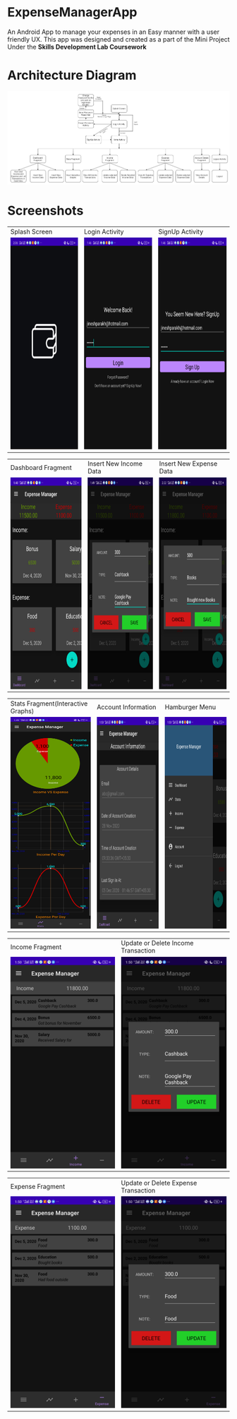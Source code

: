 # ExpenseManagerApp

An Android App to manage your expenses in an Easy manner with a user friendly UX. This app was designed and created as a part of the Mini Project Under the **Skills Development Lab Coursework**



# Architecture Diagram
![](/Images/Architecturediagram.jpg)

# Screenshots
<table>
  <tr>
    <td>Splash Screen</td>
     <td>Login Activity</td>
     <td>SignUp Activity</td>
  </tr>
  <tr>
    <td><img src="/Images/Splash%20Screen.png" width=270 height=480></td>
    <td><img src="/Images/LoginActivity.png" width=270 height=480></td>
    <td><img src="/Images/SigUpActivity.png" width=270 height=480></td>
  </tr>
 </table>
 
 <table>
  <tr>
    <td>Dashboard Fragment</td>
     <td>Insert New Income Data</td>
     <td>Insert New Expense Data</td>
  </tr>
  <tr>
    <td><img src="/Images/Dashboard.png" width=270 height=480></td>
    <td><img src="/Images/AddIncome.png" width=270 height=480></td>
    <td><img src="/Images/Add Expense.png" width=270 height=480></td>
  </tr>
 </table>
 

  <table>
  <tr>
    <td>Stats Fragment(Interactive Graphs)</td>
    <td>Account Information</td>
    <td>Hamburger Menu</td>
  </tr>
  <tr>
    <td><img src="/Images/stats.png" width=270 height=480></td>
    <td><img src="/Images/AccountActivity.png" width=270 height=480></td>
    <td><img src="/Images/HamburgerMenu.png" width=270 height=480></td>
  </tr>
 </table>
 
   <table>
  <tr>
    <td>Income Fragment</td>
    <td>Update or Delete Income Transaction</td>
  </tr>
  <tr>
    <td><img src="/Images/income1.png" width=270 height=480 ></td>
    <td><img src="/Images/income2.png" width=270 height=480></td>
  </tr>
 </table>
 
 <table>
  <tr>
    <td>Expense Fragment</td>
    <td>Update or Delete Expense Transaction</td>
  </tr>
  <tr>
    <td><img src="/Images/Expense1.png" width=270 height=480 ></td>
    <td><img src="/Images/expense2.png" width=270 height=480></td>
  </tr>
 </table>
